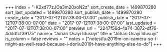 +++
index = "-K2xd77zJOa3m20xoN2z"
sort_create_date = 1499870280
sort_last_updated = 1499870280
sort_publish_date = 1499870280
create_date = "2017-07-12T07:38:00-07:00"
publish_date = "2017-07-12T07:38:00-07:00"
date = "2017-07-12T07:38:00-07:00"
last_updated = "2017-07-12T07:38:00-07:00"
preview_url = "2247f56d-4a74-3872-df76-4dddfcf39175"
name = "Johari Osayi Idusuyi"
title = "Johari Osayi Idusuyi"
is_column = false
reviews = ""
notes = ["notes/i\u2019m-on-camera-so-i-might-as-well-read-because-i-don\u2019t-have-anything-else-to-do"]
+++

